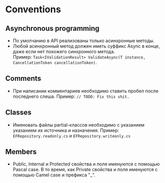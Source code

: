 # Conventions

## Asynchronous programming
- По умолчанию в API реализованы только асинхронные методы.
- Любой асинхронный метод должен иметь суффикс Async в конце, даже если нет похожего синхронного метода.  
Пример: `Task<IValidationResult> ValidateAsync(T instance, CancellationToken cancellationToken)`.

## Comments
- При написании комментариев необходимо ставить пробел после последнего слеша.
Пример: `// TODO: Fix this shit.`

## Classes 
- Именовать файлы partial-классов необходимо с указанием указанием их источника и назначения.
Пример: `EFRepository.readonly.cs` и `EFRepository.writeonly.cs`

## Members
- Public, Internal и Protected свойства и поля именуются с помощью Pascal case. В то время, как Private свойства и поля именуются с помощью Camel case и префикса "_".